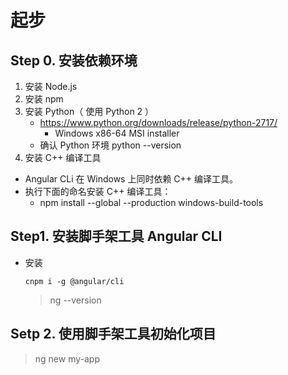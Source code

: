 # 起步
## Step 0. 安装依赖环境

1. 安装 Node.js
2. 安装 npm
3. 安装 Python（ 使用 Python 2 ）
   - https://www.python.org/downloads/release/python-2717/
     - Windows x86-64 MSI installer
   - 确认 Python 环境 python --version
4. 安装 C++ 编译工具
- Angular CLi 在 Windows 上同时依赖 C++ 编译工具。
- 执行下面的命名安装 C++ 编译工具：
  - npm install --global --production windows-build-tools

## Step1. 安装脚手架工具 Angular CLI
- 安装
  ```shell
  cnpm i -g @angular/cli
  ```
  > ng --version

## Setp 2. 使用脚手架工具初始化项目
> ng new my-app
